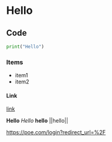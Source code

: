 # Hello


## Code

```python
print("Hello")
```

### Items

- item1 
- item2


#### Link

[link](https://varzesh3.ir)


**Hello**
*Hello* 
__hello__
||hello||

https://poe.com/login?redirect_url=%2F
